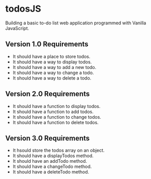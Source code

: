 # todosJS
Building a basic to-do list web application programmed with Vanilla JavaScript.

## Version 1.0 Requirements
- It should have a place to store todos.
- It should have a way to display todos.
- It should have a way to add a new todo.
- It should have a way to change a todo.
- It should have a way to delete a todo.

## Version 2.0 Requirements
- It should have a function to display todos.
- It should have a function to add todos.
- It should have a function to change todos.
- It should have a function to delete todos.

## Version 3.0 Requirements
- It hsould store the todos array on an object.
- It should have a displayTodos method.
- It should have an addTodo method.
- It should have a changeTodo method.
- It should have a deleteTodo method.
